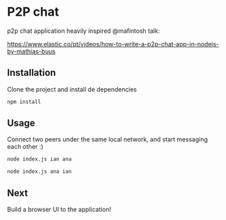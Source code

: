 # P2P chat

p2p chat application heavily inspired @mafintosh talk:

https://www.elastic.co/pt/videos/how-to-write-a-p2p-chat-app-in-nodejs-by-mathias-buus

## Installation

Clone the project and install de dependencies 

```bash
npm install
```

## Usage
Connect two peers under the same local network, and start messaging each other :)


```bash
node index.js ian ana

```

```bash
node index.js ana ian

```

## Next
Build a browser UI to the application!

